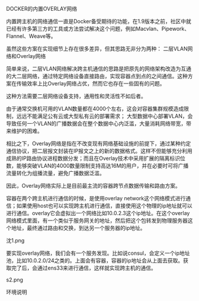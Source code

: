 DOCKER的内置OVERLAY网络



内置跨主机的网络通信一直是Docker备受期待的功能，在1.9版本之前，社区中就已经有许多第三方的工具或方法尝试解决这个问题，例如Macvlan、Pipework、Flannel、Weave等。



虽然这些方案在实现细节上存在很多差异，但其思路无非分为两种： 二层VLAN网络和Overlay网络 



简单来说，二层VLAN网络解决跨主机通信的思路是把原先的网络架构改造为互通的大二层网络，通过特定网络设备直接路由，实现容器点到点的之间通信。这种方案在传输效率上比Overlay网络占优，然而它也存在一些固有的问题。 



这种方法需要二层网络设备支持，通用性和灵活性不如后者。 



由于通常交换机可用的VLAN数量都在4000个左右，这会对容器集群规模造成限制，远远不能满足公有云或大型私有云的部署需求； 大型数据中心部署VLAN，会导致任何一个VLAN的广播数据会在整个数据中心内泛滥，大量消耗网络带宽，带来维护的困难。 



相比之下，Overlay网络是指在不改变现有网络基础设施的前提下，通过某种约定通信协议，把二层报文封装在IP报文之上的新的数据格式。这样不但能够充分利用成熟的IP路由协议进程数据分发；而且在Overlay技术中采用扩展的隔离标识位数，能够突破VLAN的4000数量限制支持高达16M的用户，并在必要时可将广播流量转化为组播流量，避免广播数据泛滥。



因此，Overlay网络实际上是目前最主流的容器跨节点数据传输和路由方案。



容器在两个跨主机进行通信的时候，是使用overlay network这个网络模式进行通信；如果使用host也可以实现跨主机进行通信，直接使用这个物理的ip地址就可以进行通信。overlay它会虚拟出一个网络比如10.0.2.3这个ip地址。在这个overlay网络模式里面，有一个类似于服务网关的地址，然后把这个包转发到物理服务器这个地址，最终通过路由和交换，到达另一个服务器的ip地址。



沈1.png





要实现overlay网络，我们会有一个服务发现。比如说consul，会定义一个ip地址池，比如10.0.2.0/24之类的。上面会有容器，容器的ip地址会从上面去获取。获取完了后，会通过ens33来进行通信，这样就实现跨主机的通信。



s2.png





环境说明

